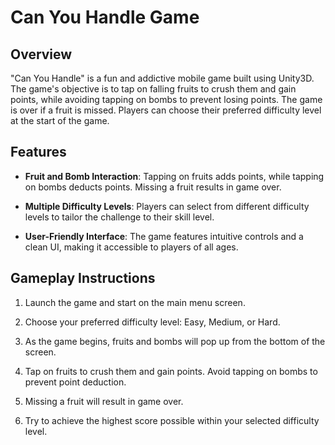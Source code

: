 # Can You Handle Game

## Overview

"Can You Handle" is a fun and addictive mobile game built using Unity3D. The game's objective is to tap on falling fruits to crush them and gain points, while avoiding tapping on bombs to prevent losing points. The game is over if a fruit is missed. Players can choose their preferred difficulty level at the start of the game.

## Features

- **Fruit and Bomb Interaction**: Tapping on fruits adds points, while tapping on bombs deducts points. Missing a fruit results in game over.

- **Multiple Difficulty Levels**: Players can select from different difficulty levels to tailor the challenge to their skill level.

- **User-Friendly Interface**: The game features intuitive controls and a clean UI, making it accessible to players of all ages.

## Gameplay Instructions

1. Launch the game and start on the main menu screen.

2. Choose your preferred difficulty level: Easy, Medium, or Hard.

3. As the game begins, fruits and bombs will pop up from the bottom of the screen.

4. Tap on fruits to crush them and gain points. Avoid tapping on bombs to prevent point deduction.

5. Missing a fruit will result in game over.

6. Try to achieve the highest score possible within your selected difficulty level.
